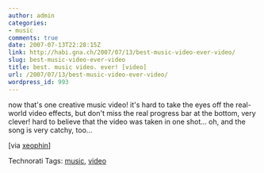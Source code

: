 ```yaml
---
author: admin
categories:
- music
comments: true
date: 2007-07-13T22:28:15Z
link: http://habi.gna.ch/2007/07/13/best-music-video-ever-video/
slug: best-music-video-ever-video
title: best. music video. ever! [video]
url: /2007/07/13/best-music-video-ever-video/
wordpress_id: 993
---
```


now that's one creative music video! it's hard to take the eyes off the real-world video effects, but don't miss the real progress bar at the bottom, very clever! hard to believe that the video was taken in one shot...
oh, and the song is very catchy, too...

[via [xeophin](http://tapestry.xeophin.net/threads/2007/07/13/reality-dissolve/)]



Technorati Tags: [music](http://www.technorati.com/tag/music), [video](http://www.technorati.com/tag/video)
